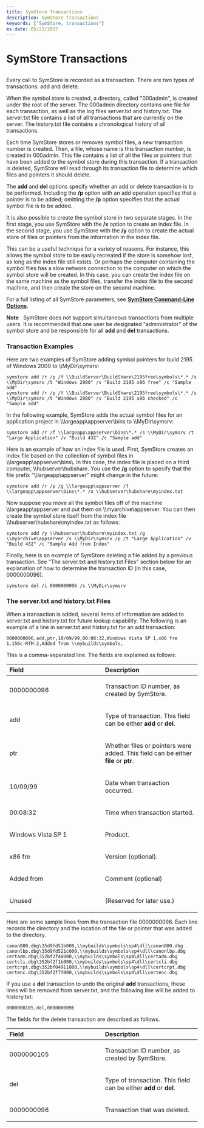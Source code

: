 ```yaml
---
title: SymStore Transactions
description: SymStore Transactions
keywords: ["SymStore, transactions"]
ms.date: 05/23/2017
---
```


# SymStore Transactions


## <span id="ddk_symbol_files_overview_dbg"></span><span id="DDK_SYMBOL_FILES_OVERVIEW_DBG"></span>


Every call to SymStore is recorded as a transaction. There are two types of transactions: add and delete.

When the symbol store is created, a directory, called "000admin", is created under the root of the server. The 000admin directory contains one file for each transaction, as well as the log files server.txt and history.txt. The server.txt file contains a list of all transactions that are currently on the server. The history.txt file contains a chronological history of all transactions.

Each time SymStore stores or removes symbol files, a new transaction number is created. Then, a file, whose name is this transaction number, is created in 000admin. This file contains a list of all the files or pointers that have been added to the symbol store during this transaction. If a transaction is deleted, SymStore will read through its transaction file to determine which files and pointers it should delete.

The **add** and **del** options specify whether an add or delete transaction is to be performed. Including the **/p** option with an add operation specifies that a pointer is to be added; omitting the **/p** option specifies that the actual symbol file is to be added.

It is also possible to create the symbol store in two separate stages. In the first stage, you use SymStore with the **/x** option to create an index file. In the second stage, you use SymStore with the **/y** option to create the actual store of files or pointers from the information in the index file.

This can be a useful technique for a variety of reasons. For instance, this allows the symbol store to be easily recreated if the store is somehow lost, as long as the index file still exists. Or perhaps the computer containing the symbol files has a slow network connection to the computer on which the symbol store will be created. In this case, you can create the index file on the same machine as the symbol files, transfer the index file to the second machine, and then create the store on the second machine.

For a full listing of all SymStore parameters, see [**SymStore Command-Line Options**](symstore-command-line-options.md).

**Note**   SymStore does not support simultaneous transactions from multiple users. It is recommended that one user be designated "administrator" of the symbol store and be responsible for all **add** and **del** transactions.

 

### <span id="transaction_examples"></span><span id="TRANSACTION_EXAMPLES"></span>Transaction Examples

Here are two examples of SymStore adding symbol pointers for build 2195 of Windows 2000 to \\\\MyDir\\symsrv:

```console
symstore add /r /p /f \\BuildServer\BuildShare\2195free\symbols\*.* /s \\MyDir\symsrv /t "Windows 2000" /v "Build 2195 x86 free" /c "Sample add"
symstore add /r /p /f \\BuildServer\BuildShare\2195free\symbols\*.* /s \\MyDir\symsrv /t "Windows 2000" /v "Build 2195 x86 checked" /c "Sample add"
```

In the following example, SymStore adds the actual symbol files for an application project in \\\\largeapp\\appserver\\bins to \\\\MyDir\\symsrv:

```console
symstore add /r /f \\largeapp\appserver\bins\*.* /s \\MyDir\symsrv /t "Large Application" /v "Build 432" /c "Sample add"
```

Here is an example of how an index file is used. First, SymStore creates an index file based on the collection of symbol files in \\\\largeapp\\appserver\\bins\\. In this case, the index file is placed on a third computer, \\\\hubserver\\hubshare. You use the **/g** option to specify that the file prefix "\\\\largeapp\\appserver" might change in the future:

```console
symstore add /r /p /g \\largeapp\appserver /f \\largeapp\appserver\bins\*.* /x \\hubserver\hubshare\myindex.txt
```

Now suppose you move all the symbol files off of the machine \\\\largeapp\\appserver and put them on \\\\myarchive\\appserver. You can then create the symbol store itself from the index file \\\\hubserver\\hubshare\\myindex.txt as follows:

```console
symstore add /y \\hubserver\hubshare\myindex.txt /g \\myarchive\appserver /s \\MyDir\symsrv /p /t "Large Application" /v "Build 432" /c "Sample Add from Index"
```

Finally, here is an example of SymStore deleting a file added by a previous transaction. See "The server.txt and history.txt Files" section below for an explanation of how to determine the transaction ID (in this case, 0000000096).

```console
symstore del /i 0000000096 /s \\MyDir\symsrv
```

### <span id="the_server_txt_and_history_txt_files"></span><span id="THE_SERVER_TXT_AND_HISTORY_TXT_FILES"></span>The server.txt and history.txt Files

When a transaction is added, several items of information are added to server.txt and history.txt for future lookup capability. The following is an example of a line in server.txt and history.txt for an add transaction:

```text
0000000096,add,ptr,10/09/99,00:08:32,Windows Vista SP 1,x86 fre 1.156c-RTM-2,Added from \\mybuilds\symbols,
```

This is a comma-separated line. The fields are explained as follows:

<table>
<colgroup>
<col width="50%" />
<col width="50%" />
</colgroup>
<thead>
<tr class="header">
<th align="left">Field</th>
<th align="left">Description</th>
</tr>
</thead>
<tbody>
<tr class="odd">
<td align="left"><p>0000000096</p></td>
<td align="left"><p>Transaction ID number, as created by SymStore.</p></td>
</tr>
<tr class="even">
<td align="left"><p>add</p></td>
<td align="left"><p>Type of transaction. This field can be either <strong>add</strong> or <strong>del</strong>.</p></td>
</tr>
<tr class="odd">
<td align="left"><p>ptr</p></td>
<td align="left"><p>Whether files or pointers were added. This field can be either <strong>file</strong> or <strong>ptr</strong>.</p></td>
</tr>
<tr class="even">
<td align="left"><p>10/09/99</p></td>
<td align="left"><p>Date when transaction occurred.</p></td>
</tr>
<tr class="odd">
<td align="left"><p>00:08:32</p></td>
<td align="left"><p>Time when transaction started.</p></td>
</tr>
<tr class="even">
<td align="left"><p>Windows Vista SP 1</p></td>
<td align="left"><p>Product.</p></td>
</tr>
<tr class="odd">
<td align="left"><p>x86 fre</p></td>
<td align="left"><p>Version (optional).</p></td>
</tr>
<tr class="even">
<td align="left"><p>Added from</p></td>
<td align="left"><p>Comment (optional)</p></td>
</tr>
<tr class="odd">
<td align="left"><p>Unused</p></td>
<td align="left"><p>(Reserved for later use.)</p></td>
</tr>
</tbody>
</table>

 

Here are some sample lines from the transaction file 0000000096. Each line records the directory and the location of the file or pointer that was added to the directory.

```text
canon800.dbg\35d9fd51b000,\\mybuilds\symbols\sp4\dll\canon800.dbg
canonlbp.dbg\35d9fd521c000,\\mybuilds\symbols\sp4\dll\canonlbp.dbg
certadm.dbg\352bf2f48000,\\mybuilds\symbols\sp4\dll\certadm.dbg
certcli.dbg\352bf2f1b000,\\mybuilds\symbols\sp4\dll\certcli.dbg
certcrpt.dbg\352bf04911000,\\mybuilds\symbols\sp4\dll\certcrpt.dbg
certenc.dbg\352bf2f7f000,\\mybuilds\symbols\sp4\dll\certenc.dbg
```

If you use a **del** transaction to undo the original **add** transactions, these lines will be removed from server.txt, and the following line will be added to history.txt:

```text
0000000105,del,0000000096
```

The fields for the delete transaction are described as follows.

<table>
<colgroup>
<col width="50%" />
<col width="50%" />
</colgroup>
<thead>
<tr class="header">
<th align="left">Field</th>
<th align="left">Description</th>
</tr>
</thead>
<tbody>
<tr class="odd">
<td align="left"><p>0000000105</p></td>
<td align="left"><p>Transaction ID number, as created by SymStore.</p></td>
</tr>
<tr class="even">
<td align="left"><p>del</p></td>
<td align="left"><p>Type of transaction. This field can be either <strong>add</strong> or <strong>del</strong>.</p></td>
</tr>
<tr class="odd">
<td align="left"><p>0000000096</p></td>
<td align="left"><p>Transaction that was deleted.</p></td>
</tr>
</tbody>
</table>

 

 

 






